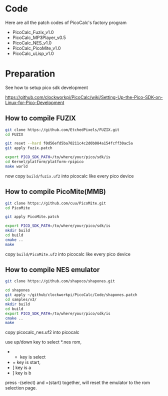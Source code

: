 # Code 
Here are all the patch codes of PicoCalc's factory program

* PicoCalc_Fuzix_v1.0
* PicoCalc_MP3Player_v0.5
* PicoCalc_NES_v1.0
* PicoCalc_PicoMite_v1.0
* PicoCalc_uLisp_v1.0


# Preparation

See how to setup pico sdk development   

https://github.com/clockworkpi/PicoCalc/wiki/Setting-Up-the-Pico-SDK-on-Linux-for-Pico-Development


## How to compile FUZIX 
```bash
git clone https://github.com/EtchedPixels/FUZIX.git
cd FUZIX

git reset --hard f0d56efd5ba70211c4c2d0b084a154fcff30ac5a
git apply fuzix.patch

export PICO_SDK_PATH=/to/where/your/pico/sdk/is
cd Kernel/platform/platform-rpipico
make world

```

now copy `build/fuzix.uf2` into picocalc like every pico device 

## How to compile PicoMite(MMB)

```bash
git clone https://github.com/cuu/PicoMite.git
cd PicoMite

git apply PicoMite.patch

export PICO_SDK_PATH=/to/where/your/pico/sdk/is
mkdir build
cd build
cmake ..
make
```
copy `build/PicoMite.uf2` into picocalc like every pico device


## How to compile NES emulator
```bash
git clone https://github.com/shapoco/shapones.git

cd shapones
git apply ~/github/clockworkpi/PicoCalc/Code/shapones.patch
cd samples/v3/
mkdir build
cd build
export PICO_SDK_PATH=/to/where/your/pico/sdk/is
cmake ..
make
```

copy picocalc_nes.uf2 into picocalc

use up/down key to select *.nes rom, 
* - key is select
* = key is start,
* [ key is a 
* ] key is b

press -(select) and =(start) together, will reset the emulator to the rom selection page.






